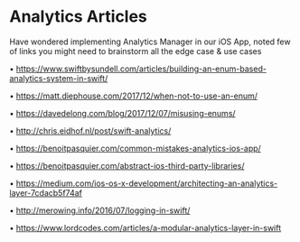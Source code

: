 # Analytics Articles 
Have wondered implementing Analytics Manager in our iOS App, noted few of links you might need to brainstorm all the edge case &amp; use cases

• https://www.swiftbysundell.com/articles/building-an-enum-based-analytics-system-in-swift/

• https://matt.diephouse.com/2017/12/when-not-to-use-an-enum/

• https://davedelong.com/blog/2017/12/07/misusing-enums/

• http://chris.eidhof.nl/post/swift-analytics/

• https://benoitpasquier.com/common-mistakes-analytics-ios-app/

• https://benoitpasquier.com/abstract-ios-third-party-libraries/

• https://medium.com/ios-os-x-development/architecting-an-analytics-layer-7cdacb5f74af

• http://merowing.info/2016/07/logging-in-swift/

• https://www.lordcodes.com/articles/a-modular-analytics-layer-in-swift
